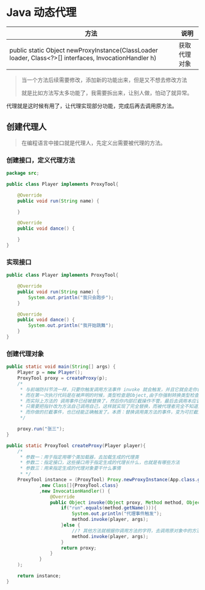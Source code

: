 # Java 动态代理

| 方法                                                                                                  | 说明         |
| ----------------------------------------------------------------------------------------------------- | ------------ |
| public static Object newProxyInstance(ClassLoader loader, Class<?>[] interfaces, InvocationHandler h) | 获取代理对象 |

> 当一个方法后续需要修改，添加新的功能出来，但是又不想去修改方法
>
> 就是比如方法写太多功能了，我需要拆出来，让别人做，怕动了就异常。

代理就是这时候有用了，让代理实现部分功能，完成后再去调用原方法。

## 创建代理人

> 在编程语言中接口就是代理人，先定义出需要被代理的方法。

### 创建接口，定义代理方法

```java
package src;

public class Player implements ProxyTool{

    @Override
    public void run(String name) {

    }

    @Override
    public void dance() {

    }
}
```

### 实现接口

```java
public class Player implements ProxyTool{

    @Override
    public void run(String name) {
        System.out.println("我只会跑步");
    }

    @Override
    public void dance() {
        System.out.println("我开始跳舞");
    }
}


```

### 创建代理对象

```java
public static void main(String[] args) {
    Player p = new Player();
    ProxyTool proxy = createProxy(p);
    /*
     * 与前端防抖节流一样，只要你触发调用方法事件 invoke 就会触发，并且它就会走你自定义的代码
     * 而在第一次执行代码是在被声明的时候，类型检查是Object,由于你强制转换类型检查就过了
     * 而实际上方法的 调用事件已经被替换了，然后你内部拦截操作不管，最后去调用本应该触发的方法
     * 只需要把指针改为方法自己调用自己，这样就实现了完全替换，而被代理者完全不知道是谁拦截了
     * 而你做的拦截事件，也已经能正确触发了。本质：替换调用类方法的事件，变为可拦截式而已。
     */

    proxy.run("张三");
}

public static ProxyTool createProxy(Player player){
    /*
     * 参数一：用于指定用哪个类加载器，去加载生成的代理类
     * 参数二：指定接口，这些接口用于指定生成的代理长什么，也就是有哪些方法
     * 参数三：用来指定生成的代理对象要干什么事情
     * */
    ProxyTool instance = (ProxyTool) Proxy.newProxyInstance(App.class.getClassLoader()
            ,new Class[]{ProxyTool.class}
            ,new InvocationHandler() {
                @Override
                public Object invoke(Object proxy, Method method, Object[] args) throws Throwable {
                    if("run".equals(method.getName())){
                        System.out.println("代理事件触发");
                        method.invoke(player, args);
                    }else {
                        //? 其他方法就根据你调用方法的字符，去调用原对象中的方法
                        method.invoke(player, args);
                    }
                    return proxy;
                }
            }
    );

    return instance;
}
```
